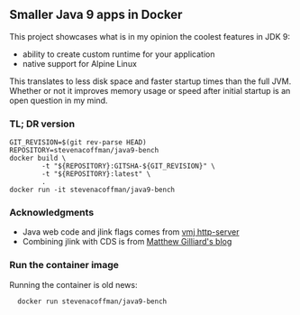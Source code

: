 ## Smaller Java 9 apps in Docker

This project showcases what is in my opinion the coolest features in JDK 9:

 * ability to create custom runtime for your application
 * native support for Alpine Linux

This translates to less disk space and faster startup times than the full JVM. Whether or not it improves memory usage or speed after initial startup is an open question in my mind.

### TL; DR version

```
GIT_REVISION=$(git rev-parse HEAD)
REPOSITORY=stevenacoffman/java9-bench
docker build \
        -t "${REPOSITORY}:GITSHA-${GIT_REVISION}" \
        -t "${REPOSITORY}:latest" \
        .
docker run -it stevenacoffman/java9-bench
```

### Acknowledgments

+ Java web code and jlink flags comes from [vmj http-server](https://github.com/vmj/http-server)
+ Combining jlink with CDS is from [Matthew Gilliard's blog](http://mjg123.github.io/2017/11/07/Java-modules-and-jlink.html)

### Run the container image

Running the container is old news:

```
  docker run stevenacoffman/java9-bench
```

